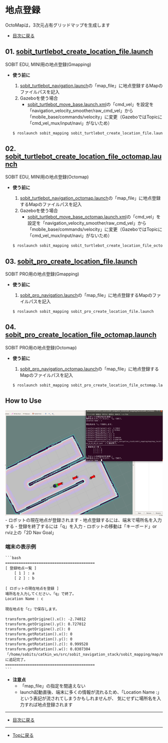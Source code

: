 # 地点登録
OctoMapは，3次元占有グリッドマップを生成します

- [目次に戻る](https://gitlab.com/TeamSOBITS/sobit_navigation_stack/-/tree/main/sobit_mapping)

## 01. [sobit_turtlebot_create_location_file.launch](sobit_mapping/launch/sobit_pro_create_location_file_octomap.launch)
SOBIT EDU, MINI用の地点登録(Gmapping)
- **使う前に**
    1. [sobit_turtlebot_navigation.launch](/sobit_navigation/launch/sobit_turtlebot_navigation.launch)の「map_file」に地点登録するMapのファイルパスを記入
    2. Gazeboを使う場合
        - [sobit_turtlebot_move_base.launch.xml](sobit_navigation/launch/include/sobit_turtlebot/sobit_turtlebot_move_base.launch.xml)の「cmd_vel」を設定を「navigation_velocity_smoother/raw_cmd_vel」から「mobile_base/commands/velocity」に変更（GazeboではTopicに「cmd_vel_mux/input/navi」がないため）
        
    ```bash
    $ roslaunch sobit_mapping sobit_turtlebot_create_location_file.launch 
    ```

## 02. [sobit_turtlebot_create_location_file_octomap.launch](sobit_mapping/launch/sobit_turtlebot_create_location_file_octomap.launch)
SOBIT EDU, MINI用の地点登録(Octomap)
- **使う前に**
    1. [sobit_turtlebot_navigation_octomap.launch](sobit_navigation/launch/sobit_turtlebot_navigation_octomap.launch)の「map_file」に地点登録するMapのファイルパスを記入
    2. Gazeboを使う場合
        - [sobit_turtlebot_move_base_octomap.launch.xml](sobit_navigation/launch/include/sobit_turtlebot_octomap/sobit_turtlebot_move_base_octomap.launch.xml)の「cmd_vel」を設定を「navigation_velocity_smoother/raw_cmd_vel」から「mobile_base/commands/velocity」に変更（GazeboではTopicに「cmd_vel_mux/input/navi」がないため）

    ```bash
    $ roslaunch sobit_mapping sobit_turtlebot_create_location_file_octomap.launch 
    ```

## 03. [sobit_pro_create_location_file.launch](sobit_mapping/launch/sobit_pro_create_location_file_octomap.launch)
SOBIT PRO用の地点登録(Gmapping)
- **使う前に**
    1. [sobit_pro_navigation.launch](/sobit_navigation/launch/sobit_pro_navigation.launch)の「map_file」に地点登録するMapのファイルパスを記入

    ```bash
    $ roslaunch sobit_mapping sobit_pro_create_location_file.launch 
    ```

## 04. [sobit_pro_create_location_file_octomap.launch](sobit_mapping/launch/sobit_pro_create_location_file_octomap.launch)
SOBIT PRO用の地点登録(Octomap)
- **使う前に**
    1. [sobit_pro_navigation_octomap.launch](sobit_navigation/launch/sobit_pro_navigation_octomap.launch)の「map_file」に地点登録するMapのファイルパスを記入

    ```bash
    $ roslaunch sobit_mapping sobit_pro_create_location_file_octomap.launch 
    ```

## How to Use
<div align="center">
    <img src="doc/img/sobit_turtlebot_create_location_file.png" width="640">
</div> 
- ロボットの現在地点が登録されます
- 地点登録するには、端末で場所名を入力する
- 登録を終了するには「q」を入力
- ロボットの移動は「キーボード」or rviz上の「2D Nav Goal」

### 端末の表示例
    ```bash
    ========================================
    [ 登録地点一覧 ]
        [ 1 ] : a
        [ 2 ] : b

    [ ロボットの現在地点を登録 ] 
    場所名を入力してください。「q」で終了。
    Location Name : c              

    現在地点を「c」で保存します。

    transform.getOrigine().x(): -2.74012
    transform.getOrigine().y(): 0.727012
    transform.getOrigine().z(): 0
    transform.getRotation().x(): 0
    transform.getRotation().y(): 0
    transform.getRotation().z(): 0.999528
    transform.getRotation().w(): 0.0307304
    「/home/sobits/catkin_ws/src/sobit_navigation_stack/sobit_mapping/map/map_location_8_23_20_15.yaml　」に追記完了。
    ========================================
    ```
    
- **注意点**
    - 「map_file」の指定を間違えない
    - launch起動直後、端末に多くの情報が流れるため、「Location Name :」という表記が流されてしまうかもしれませんが、 気にせずに場所名を入力すれば地点登録されます

---

- [目次に戻る](https://gitlab.com/TeamSOBITS/sobit_navigation_stack/-/tree/main/sobit_mapping)

---

- [Topに戻る](https://gitlab.com/TeamSOBITS/sobit_navigation_stack#sobit-navigation-stack)


